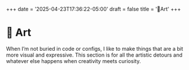+++
date = '2025-04-23T17:36:22-05:00'
draft = false
title = '🎨Art'
+++

# 🎨 Art

When I’m not buried in code or configs, I like to make things that are a bit more visual and expressive. This section is for all the artistic detours and whatever else happens when creativity meets curiosity.
